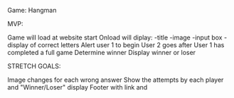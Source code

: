Game: Hangman

MVP: 

Game will load at website start 
Onload will diplay:
-title
-image
-input box
-display of correct letters
Alert user 1 to begin
User 2 goes after User 1 has completed a full game
Determine winner
Display winner or loser 


STRETCH GOALS:

Image changes for each wrong answer
Show the attempts by each player and "Winner/Loser" display
Footer with link and 
